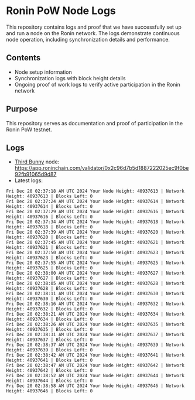 # Ronin PoW Node Logs

This repository contains logs and proof that we have successfully set up and run a node on the Ronin network. The logs demonstrate continuous node operation, including synchronization details and performance.

## Contents

- Node setup information
- Synchronization logs with block height details
- Ongoing proof of work logs to verify active participation in the Ronin network

## Purpose

This repository serves as documentation and proof of participation in the Ronin PoW testnet.

## Logs

- [Third Bunny](https://thirdbunny.xyz/) node: https://app.roninchain.com/validator/0x2c96d7b5d1887222025ec9f0be92fb91065d9d87
- Latest logs:
```
Fri Dec 20 02:37:18 AM UTC 2024 Your Node Height: 40937613 | Network Height: 40937613 | Blocks Left: 0
Fri Dec 20 02:37:24 AM UTC 2024 Your Node Height: 40937614 | Network Height: 40937614 | Blocks Left: 0
Fri Dec 20 02:37:29 AM UTC 2024 Your Node Height: 40937616 | Network Height: 40937616 | Blocks Left: 0
Fri Dec 20 02:37:34 AM UTC 2024 Your Node Height: 40937618 | Network Height: 40937618 | Blocks Left: 0
Fri Dec 20 02:37:39 AM UTC 2024 Your Node Height: 40937620 | Network Height: 40937620 | Blocks Left: 0
Fri Dec 20 02:37:45 AM UTC 2024 Your Node Height: 40937621 | Network Height: 40937621 | Blocks Left: 0
Fri Dec 20 02:37:50 AM UTC 2024 Your Node Height: 40937623 | Network Height: 40937623 | Blocks Left: 0
Fri Dec 20 02:37:55 AM UTC 2024 Your Node Height: 40937625 | Network Height: 40937625 | Blocks Left: 0
Fri Dec 20 02:38:00 AM UTC 2024 Your Node Height: 40937627 | Network Height: 40937627 | Blocks Left: 0
Fri Dec 20 02:38:05 AM UTC 2024 Your Node Height: 40937628 | Network Height: 40937628 | Blocks Left: 0
Fri Dec 20 02:38:11 AM UTC 2024 Your Node Height: 40937630 | Network Height: 40937630 | Blocks Left: 0
Fri Dec 20 02:38:16 AM UTC 2024 Your Node Height: 40937632 | Network Height: 40937632 | Blocks Left: 0
Fri Dec 20 02:38:21 AM UTC 2024 Your Node Height: 40937634 | Network Height: 40937634 | Blocks Left: 0
Fri Dec 20 02:38:26 AM UTC 2024 Your Node Height: 40937635 | Network Height: 40937635 | Blocks Left: 0
Fri Dec 20 02:38:31 AM UTC 2024 Your Node Height: 40937637 | Network Height: 40937637 | Blocks Left: 0
Fri Dec 20 02:38:37 AM UTC 2024 Your Node Height: 40937639 | Network Height: 40937639 | Blocks Left: 0
Fri Dec 20 02:38:42 AM UTC 2024 Your Node Height: 40937641 | Network Height: 40937641 | Blocks Left: 0
Fri Dec 20 02:38:47 AM UTC 2024 Your Node Height: 40937642 | Network Height: 40937642 | Blocks Left: 0
Fri Dec 20 02:38:52 AM UTC 2024 Your Node Height: 40937644 | Network Height: 40937644 | Blocks Left: 0
Fri Dec 20 02:38:58 AM UTC 2024 Your Node Height: 40937646 | Network Height: 40937646 | Blocks Left: 0
```
